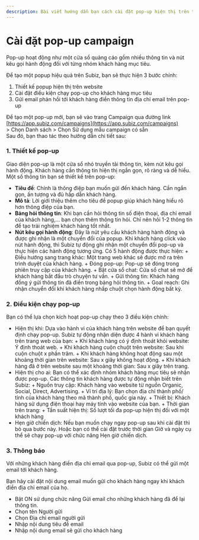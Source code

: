 ```yaml
---
description: Bài viết hướng dẫn bạn cách cài đặt pop-up hiện thị trên trang web của bạn.
---
```


# Cài đặt pop-up campaign

Pop-up hoạt động như một cửa sổ quảng cáo gồm nhiều thông tin và nút kêu gọi hành động đối với từng nhóm khách hàng mục tiêu.

Để tạo một popup hiệu quả trên Subiz, bạn sẽ thực hiện 3 bước chính:

1. Thiết kế popup hiện thị trên website
2. Cài đặt điều kiện chạy pop-up cho khách hàng mục tiêu
3. Gửi email phản hồi tới khách hàng điền thông tin địa chỉ email trên pop-up

Để tạo một pop-up mới, bạn sẽ vào trang Campaign qua đường link [https://app.subiz.com/campaigns](https://app.subiz.com/campaigns)  
&gt; Chọn Danh sách &gt; Chọn Sử dụng mẫu campaign có sẵn  
Sau đó, bạn thao tác theo hướng dẫn chi tiết sau:

### 1. Thiết kế pop-up 

Giao diện pop-up là một cửa sổ nhỏ truyền tải thông tin, kèm nút kêu gọi hành động. Khách hàng cần thông tin hiện thị ngắn gọn, rõ ràng và dễ hiểu.   
Một số thông tin bạn sẽ thiết kế trên pop-up:

* **Tiêu đề**: Chính là thông điệp bạn muốn gửi đến khách hàng. Cần ngắn gọn, ấn tượng và đủ hấp dẫn khách hàng.
* **Mô tả**: Lời giới thiệu thêm cho tiêu đề popup giúp khách hàng hiểu rõ hơn thông điệp của bạn.
* **Bảng hỏi thông tin**: Khi bạn cần hỏi thông tin số điện thoại, địa chỉ email của khách hàng,... bạn chọn thêm thông tin hỏi. Chỉ nên hỏi 1-2 thông tin để tạo trải nghiệm khách hàng tốt nhất.
* **Nút kêu gọi hành động**: Đây là nút yêu cầu khách hàng hành động và được ghi nhận là một chuyển đổi của popup. Khi khách hàng click vào nút hành động, thì Subiz tự động ghi nhận một chuyển đổi pop-up và thực hiện các hành động tương ứng. Có 5 hành động được thực hiện: + Điều hướng sang trang khác: Một trang web khác sẽ được mở ra trên trình duyệt của khách hàng. + Đóng pop-up: Pop-up sẽ đóng trong phiên truy cập của khách hàng. + Bật cửa sổ chat: Cửa sổ chat sẽ mở để khách hàng bắt đầu trò chuyện tư vấn. + Gửi thông tin: Khách hàng đồng ý gửi thông tin đã điền trong bảng hỏi thông tin. + Goal reach: Ghi nhận chuyển đổi khi khách hàng nhấp chuột chọn hành động bất kỳ.

### 2. Điều kiện chạy pop-up

Bạn có thể lựa chọn kích hoạt pop-up chạy theo 3 điều kiện chính:

* Hiện thị khi: Dựa vào hành vi của khách hàng trên website để bạn quyết định chạy pop-up. Subiz tự động nhận diện được 4 hành vi khách hàng trên trang web của bạn:  + Khi khách hàng có ý định thoát khỏi website: Ý định thoát web. + Khi khách hàng cuộn chuột trên website: Sau khi cuộn chuột x phần trăm. + Khi khách hàng không hoạt động sau một khoảng thời gian trên website: Sau x giây không hoạt động. + Khi khách hàng đã ở trên website sau một khoảng thời gian: Sau x giây trên trang. 
* Hiện thị cho ai: Bạn có thể xác định nhóm khách hàng mục tiêu sẽ nhận được pop-up. Các thông tin khách hàng được tự động nhận biết trên Subiz: + Nguồn truy cập: Khách hàng vào website từ nguồn Organic, Social, Direct, Advertising. + Ví trí địa lý: Bạn chọn địa chỉ thành phố/ tỉnh của khách hàng theo mã thành phố, quốc gia này. + Thiết bị: Khách hàng sử dụng điện thoại hay máy tính vào website của bạn. + Thời gian trên trang:  + Tần suất hiện thị: Số lượt tối đa pop-up hiện thị đối với một khách hàng
* Hẹn giờ chiến dịch: Nếu bạn muốn chạy ngay pop-up sau khi cài đặt thì bỏ qua bước này. Hoặc bạn có thể cài đặt trước thời gian Giờ và ngày cụ thể sẽ chạy pop-up với chức năng Hẹn giờ chiến dịch.

### 3. Thông báo

Với những khách hàng điền địa chỉ email qua pop-up, Subiz có thể gửi một email tới khách hàng.

Bạn hãy cài đặt nội dung email muốn gửi cho khách hàng ngay khi khách điền địa chỉ email của họ.

* Bật ON sử dụng chức năng Gửi email cho những khách hàng đã để lại thông tin.
* Chọn tên Người gửi
* Chọn Địa chỉ email người gửi
* Nhập nội dung tiêu đề email
* Nhập nội dung email sẽ gửi cho khách hàng







